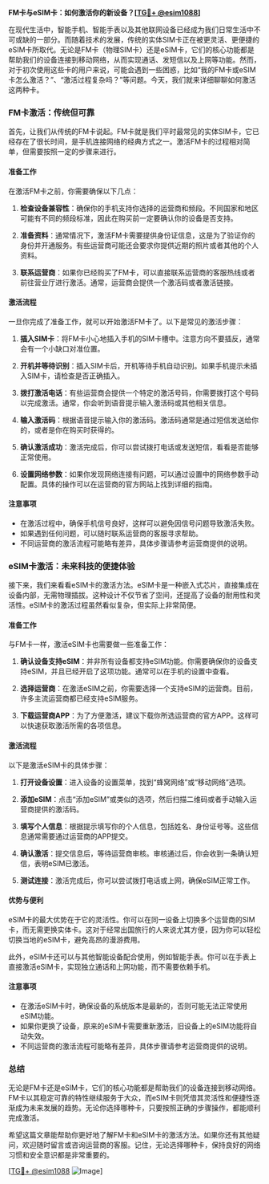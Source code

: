 **FM卡与eSIM卡：如何激活你的新设备？[[TG💪+ @esim1088](https://t.me/s/esim1088)]**

在现代生活中，智能手机、智能手表以及其他联网设备已经成为我们日常生活中不可或缺的一部分。而随着技术的发展，传统的实体SIM卡正在被更灵活、更便捷的eSIM卡所取代。无论是FM卡（物理SIM卡）还是eSIM卡，它们的核心功能都是帮助我们的设备连接到移动网络，从而实现通话、发短信以及上网等功能。然而，对于初次使用这些卡的用户来说，可能会遇到一些困惑，比如“我的FM卡或eSIM卡怎么激活？”、“激活过程复杂吗？”等问题。今天，我们就来详细聊聊如何激活这两种卡。

### FM卡激活：传统但可靠

首先，让我们从传统的FM卡说起。FM卡就是我们平时最常见的实体SIM卡，它已经存在了很长时间，是手机连接网络的经典方式之一。激活FM卡的过程相对简单，但需要按照一定的步骤来进行。

#### 准备工作

在激活FM卡之前，你需要确保以下几点：

1. **检查设备兼容性**：确保你的手机支持你选择的运营商和频段。不同国家和地区可能有不同的频段标准，因此在购买前一定要确认你的设备是否支持。
   
2. **准备资料**：通常情况下，激活FM卡需要提供身份证信息，这是为了验证你的身份并开通服务。有些运营商可能还会要求你提供近期的照片或者其他的个人资料。

3. **联系运营商**：如果你已经购买了FM卡，可以直接联系运营商的客服热线或者前往营业厅进行激活。通常，运营商会提供一个激活码或者激活链接。

#### 激活流程

一旦你完成了准备工作，就可以开始激活FM卡了。以下是常见的激活步骤：

1. **插入SIM卡**：将FM卡小心地插入手机的SIM卡槽中。注意方向不要插反，通常会有一个小缺口对准位置。

2. **开机并等待识别**：插入SIM卡后，开机等待手机自动识别。如果手机提示未插入SIM卡，请检查是否正确插入。

3. **拨打激活电话**：有些运营商会提供一个特定的激活号码，你需要拨打这个号码以完成激活。通常，你会听到语音提示输入激活码或其他相关信息。

4. **输入激活码**：根据语音提示输入你的激活码。激活码通常是通过短信发送给你的，或者是你在购买时获得的。

5. **确认激活成功**：激活完成后，你可以尝试拨打电话或发送短信，看看是否能够正常使用。

6. **设置网络参数**：如果你发现网络连接有问题，可以通过设置中的网络参数手动配置。具体的操作可以在运营商的官方网站上找到详细的指南。

#### 注意事项

- 在激活过程中，确保手机信号良好，这样可以避免因信号问题导致激活失败。
- 如果遇到任何问题，可以随时联系运营商的客服寻求帮助。
- 不同运营商的激活流程可能略有差异，具体步骤请参考运营商提供的说明。

### eSIM卡激活：未来科技的便捷体验

接下来，我们来看看eSIM卡的激活方法。eSIM卡是一种嵌入式芯片，直接集成在设备内部，无需物理插拔。这种设计不仅节省了空间，还提高了设备的耐用性和灵活性。eSIM卡的激活过程虽然看似复杂，但实际上非常简便。

#### 准备工作

与FM卡一样，激活eSIM卡也需要做一些准备工作：

1. **确认设备支持eSIM**：并非所有设备都支持eSIM功能。你需要确保你的设备支持eSIM，并且已经开启了这项功能。通常可以在手机的设置中查看。

2. **选择运营商**：在激活eSIM之前，你需要选择一个支持eSIM的运营商。目前，许多主流运营商都已经支持eSIM服务。

3. **下载运营商APP**：为了方便激活，建议下载你所选运营商的官方APP。这样可以快速获取激活所需的各项信息。

#### 激活流程

以下是激活eSIM卡的具体步骤：

1. **打开设备设置**：进入设备的设置菜单，找到“蜂窝网络”或“移动网络”选项。

2. **添加eSIM**：点击“添加eSIM”或类似的选项，然后扫描二维码或者手动输入运营商提供的激活码。

3. **填写个人信息**：根据提示填写你的个人信息，包括姓名、身份证号等。这些信息通常需要通过运营商的APP提交。

4. **确认激活**：提交信息后，等待运营商审核。审核通过后，你会收到一条确认短信，表明eSIM已激活。

5. **测试连接**：激活完成后，你可以尝试拨打电话或上网，确保eSIM正常工作。

#### 优势与便利

eSIM卡的最大优势在于它的灵活性。你可以在同一设备上切换多个运营商的SIM卡，而无需更换实体卡。这对于经常出国旅行的人来说尤其方便，因为你可以轻松切换当地的eSIM卡，避免高昂的漫游费用。

此外，eSIM卡还可以与其他智能设备配合使用，例如智能手表。你可以在手表上直接激活eSIM卡，实现独立通话和上网功能，而不需要依赖手机。

#### 注意事项

- 在激活eSIM卡时，确保设备的系统版本是最新的，否则可能无法正常使用eSIM功能。
- 如果你更换了设备，原来的eSIM卡需要重新激活，旧设备上的eSIM功能将自动失效。
- 不同运营商的激活流程可能略有差异，具体步骤请参考运营商提供的说明。

### 总结

无论是FM卡还是eSIM卡，它们的核心功能都是帮助我们的设备连接到移动网络。FM卡以其稳定可靠的特性继续服务于大众，而eSIM卡则凭借其灵活性和便捷性逐渐成为未来发展的趋势。无论你选择哪种卡，只要按照正确的步骤操作，都能顺利完成激活。

希望这篇文章能帮助你更好地了解FM卡和eSIM卡的激活方法。如果你还有其他疑问，欢迎随时留言或咨询运营商的客服。记住，无论选择哪种卡，保持良好的网络习惯和安全意识都是非常重要的。

[[TG💪+ @esim1088](https://t.me/s/esim1088) ![Image](https://i.postimg.cc/4NQfJmqS/Snipaste-2025-05-13-00-14-12.png)]